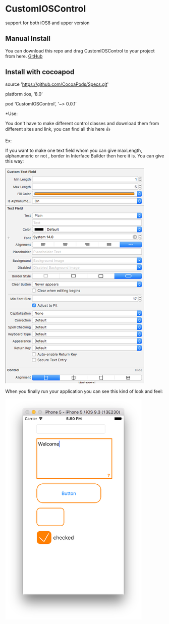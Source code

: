 # CustomIOSControl

support for both iOS8 and upper version

## Manual Install
You can download this repo and drag CustomIOSControl to your project from here.
[GitHub](https://github.com/miralmegha/CustomIOSControl.git)
## Install with cocoapod

source 'https://github.com/CocoaPods/Specs.git'

platform :ios, ‘8.0’

pod ‘CustomIOSControl’, '~> 0.0.1’

*Use:

You don't have to make different control classes and download them from different sites and link, you can find all this here :+1: 

Ex:

If you want to make one text field whom you can give maxLength, alphanumeric or not , border in Interface Builder then here it is. You can give this way:

![alt tag](https://github.com/MittalBanker/CustomIOSControl/blob/master/Docs/Screen%20Shot%202016-05-16%20at%205.29.59%20PM.png)



When you finally run your application you can see this kind of look and feel:

![alt tag](https://github.com/MittalBanker/CustomIOSControl/blob/master/Docs/Screen%20Shot%202016-05-16%20at%205.50.42%20PM.png)








